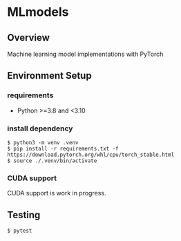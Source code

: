# MLmodels

## Overview

Machine learning model implementations with PyTorch

## Environment Setup
### requirements
- Python >=3.8 and <3.10

### install dependency
```shell
$ python3 -m venv .venv
$ pip install -r requirements.txt -f https://download.pytorch.org/whl/cpu/torch_stable.html
$ source ./.venv/bin/activate
```

### CUDA support
CUDA support is work in progress.

## Testing
```shell
$ pytest
``` 